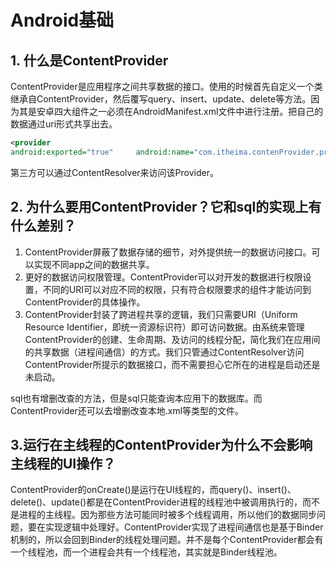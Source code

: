 # Android基础

## 1. 什么是ContentProvider

​	ContentProvider是应用程序之间共享数据的接口。使用的时候首先自定义一个类继承自ContentProvider，然后覆写query、insert、update、delete等方法。因为其是安卓四大组件之一必须在AndroidManifest.xml文件中进行注册。把自己的数据通过uri形式共享出去。

```xml
<provider     
android:exported="true"     android:name="com.itheima.contenProvider.provider.PersonContentProvider"android:authorities="com.itheima.person" />

```

第三方可以通过ContentResolver来访问该Provider。

## 2. 为什么要用ContentProvider？它和sql的实现上有什么差别？

1. ContentProvider屏蔽了数据存储的细节，对外提供统一的数据访问接口。可以实现不同app之间的数据共享。
2. 更好的数据访问权限管理。ContentProvider可以对开发的数据进行权限设置，不同的URI可以对应不同的权限，只有符合权限要求的组件才能访问到ContentProvider的具体操作。
3. ContentProvider封装了跨进程共享的逻辑，我们只需要URI（Uniform Resource Identifier，即统一资源标识符）即可访问数据。由系统来管理ContentProvider的创建、生命周期、及访问的线程分配，简化我们在应用间的共享数据（进程间通信）的方式。我们只管通过ContentResolver访问ContentProvider所提示的数据接口，而不需要担心它所在的进程是启动还是未启动。

​		sql也有增删改查的方法，但是sql只能查询本应用下的数据库。而ContentProvider还可以去增删改查本地.xml等类型的文件。

## 3.运行在主线程的ContentProvider为什么不会影响主线程的UI操作？

​		ContentProvider的onCreate()是运行在UI线程的，而query()、insert()、delete()、update()都是在ContentProvider进程的线程池中被调用执行的，而不是进程的主线程。因为那些方法可能同时被多个线程调用，所以他们的数据同步问题，要在实现逻辑中处理好。
​		ContentProvider实现了进程间通信也是基于Binder机制的，所以会回到Binder的线程处理问题。并不是每个ContentProvider都会有一个线程池，而一个进程会共有一个线程池，其实就是Binder线程池。
